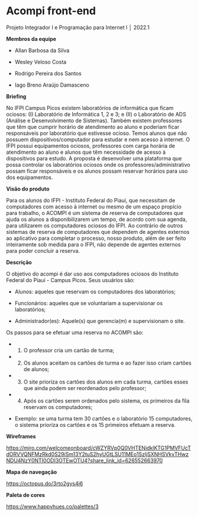 # Acompi front-end
Projeto Integrador I e Programação para Internet I │ 2022.1

**Membros da equipe**

- Allan Barbosa da Silva

- Wesley Veloso Costa

- Rodrigo Pereira dos Santos

- Iago Breno Araújo Damasceno

**Briefing**

No IFPI Campus Picos existem laboratórios de informática que ficam ociosos: (I) Laboratório de Informática 1, 2 e 3; e (II) o Laboratório de ADS (Análise e Desenvolvimento de Sistemas). Também existem professores que têm que cumprir horário de atendimento ao aluno e poderiam ficar responsáveis por laboratório que estivesse ocioso. Temos alunos que não possuem dispositivos/computador para estudar e nem acesso à internet. O IFPI possui equipamentos ociosos, professores com carga horária de atendimento ao aluno e alunos que têm necessidade de acesso à dispositivos para estudo. A proposta é desenvolver uma plataforma que possa controlar os laboratórios ociosos onde os professores/administrativo possam ficar responsáveis e os alunos possam reservar horários para uso dos equipamentos.

**Visão do produto**

Para os alunos do IFPI - Instituto Federal do Piauí, que necessitam de computadores com acesso à internet ou mesmo de um espaço propício para trabalho, o ACOMPI é um sistema de reserva de computadores que ajuda os alunos a disponibilizarem um tempo, de acordo com sua agenda, para utilizarem os computadores ociosos do IFPI. Ao contrário de outros sistemas de reserva de computadores que dependem de agentes externos ao aplicativo para completar o processo, nosso produto, além de ser feito inteiramente sob medida para o IFPI, não depende de agentes externos para poder concluir a reserva.

**Descrição**

O objetivo do acompi é dar uso aos computadores ociosos do Instituto Federal do Piauí - Campus Picos. Seus usuários são:

- Alunos: aqueles que reservam os computadores dos laboratórios;

- Funcionários: aqueles que se voluntariam a supervisionar os laboratórios;

- Administrador(es): Aquele(s) que gerencia(m) e supervisionam o site.

Os passos para se efetuar uma reserva no ACOMPI são:

- 1. O professor cria um cartão de turma;

- 2. Os alunos aceitam os cartões de turma e ao fazer isso criam cartões de alunos;

- 3. O site prioriza os cartões dos alunos em cada turma, cartões esses que ainda podem ser reordenados pelo professor;

- 4. Após os cartões serem ordenados pelo sistema, os primeiros da fila reservam os computadores;

- Exemplo: se uma turma tem 30 cartões e o laboratório 15 computadores, o sistema prioriza os cartões e os 15 primeiros efetuam a reserva.

**Wireframes**

https://miro.com/welcomeonboard/cWZYRVp0Q0VHTENidklKTG1PMVFUcTdORVVQNFMzRkd0S29iSm13Y2tuS2hyUGtLSU11MEo1SzljSXNHSVkyTHwzNDU4NzY0NTI0ODI3OTEwOTU4?share_link_id=626552663970

**Mapa de navegação**

https://octopus.do/3rto2gys4i6

**Paleta de cores**

https://www.happyhues.co/palettes/3